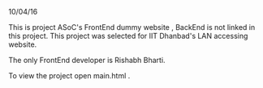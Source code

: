 10/04/16

This is project ASoC's FrontEnd dummy website , BackEnd is not linked in this project.
This project was selected for IIT Dhanbad's LAN accessing website.

The only FrontEnd developer is Rishabh Bharti.

To view the project open main.html  .
